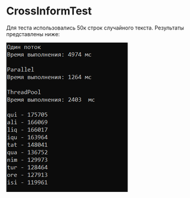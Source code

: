 # CrossInformTest
Для теста использовались 50к строк случайного текста.
Результаты представлены ниже:

![result](https://github.com/fakeittymi/CrossInformTest/blob/master/result.PNG)
